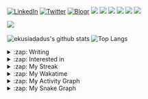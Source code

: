 
<p>
  <a href="https://www.linkedin.com/in/ekusiadadus/"><img src="https://img.shields.io/badge/LinkedIn--_.svg?style=social&logo=linkedin" alt="LinkedIn"></a>
  <a href="https://twitter.com/ekusiadadus/"><img src="https://img.shields.io/badge/Twitter--_.svg?style=social&logo=twitter" alt="Twitter"></a>
  <a href="https://ekusiadadus.com/"><img src="https://img.shields.io/badge/blog--_.svg?style=social&logo=blogger" alt="Blogr"></a>
  <a href="#"><img src="https://img.shields.io/badge/C%2B%2B-lover-pink?logo=C%2B%2B"></a>
  <a href="#"><img src="https://img.shields.io/badge/Flutter-joker-blue?logo=Flutter"></a>
  <a href="#"><img src="https://img.shields.io/badge/Go-night-skyblue?logo=go"></a>
  <a href="#"><img src="https://img.shields.io/badge/Rust-shark-yellow?logo=Rust"></a>
  <a href="#"><img src="https://img.shields.io/badge/Zig-baby-red?logo=zig"></a>
  <a href="#"><img src="https://img.shields.io/badge/Clean%20Arch-learner-_.svg"></a>
</p>


<img width=800 src="https://github-profile-trophy.vercel.app/?username=ekusiadadus&column=8&theme=gruvbox&no-frame=true"/>

![ekusiadadus's github stats](https://github-readme-stats.vercel.app/api?username=ekusiadadus&count_private=true&show_icons=true&line_height=40&theme=dracula)
![Top Langs](https://github-readme-stats.vercel.app/api/top-langs/?username=ekusiadadus&langs_count=5&hide=html,cmake&theme=dracula)


<details>
  <summary>:zap: Writing</summary>
<ul>  
    <li> Frontend with TypeScript, React </li>
    <li> Backend with Go, Rust, Flutter, Python </li>
    <li> Mobile App with Flutter </li>
    <li> Blockchain with Rust, C++ </li>
    <li> OS with Rust </li>
    <li> Languager with .NET </li>
    <li> Game AI with Python </li>
</ul>
</details>

<details>
  <summary>:zap: Interested in</summary>
<ul>  
    <li> Blockchain </li>
    <li> Metaverse </li>
    <li> Game Development (AI) </li>
 </ul>
</details>

<details>
  <summary>:zap: My Streak </summary>
  <div>
    <img align="center" src="https://github-readme-streak-stats.herokuapp.com/?user=ekusiadadus" />
  </div>
</details>
  
<details>
  <summary>:zap: My Wakatime</summary>

![ekusiadadus's wakatime stats](https://github-readme-stats.vercel.app/api/wakatime?username=ekusiadadus&theme=dracula)

</details>
<details>
  <summary>:zap: My Activity Graph</summary>
  <div>
      <img src="https://activity-graph.herokuapp.com/graph?username=ekusiadadus&theme=dracula&area=true" />
  </div>
</details>

<details>
  <summary>:zap: My Snake Graph</summary>
  <div>
      <img src="https://raw.githubusercontent.com/ekusiadadus/github-snake/output/github-contribution-grid-snake.svg?palette=github-dark" />
  </div>
</details>
